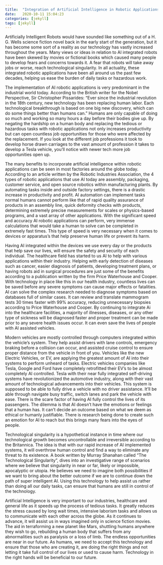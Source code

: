 ```yaml
---
title:  "Integration of Artificial Intelligence in Robotic Applications"
date:   2020-10-11 15:04:23
categories: [jekyll]
tags: [jekyll]
---
```

Artificially Intelligent Robots would have sounded like something out of a H. G. Wells science fiction novel back in the early start of the generation, but it has become some sort of a reality as our technology has vastly increased throughout the years.  Many views or ideas in relation to AI integrated robots have been skewed by movies or fictional books which caused many people to develop fears and concerns towards it.  A fear that robots will take away jobs or worse, reach technological singularity.  In all actuality, these integrated robotic applications have been all around us the past few decades, helping us ease the burden of daily tasks or hazardous work.  

 The implementation of AI robotic applications is very predominant in the industrial world today. According to the British writer for the Nobel Perspective, Sir Christopher Pissarides: “Ever since the industrial revolution in the 18th century, new technology has been replacing human labor. Each technological breakthrough is based on one big new discovery, which can do some things better than humans can.”  Humans are only capable of doing so much and working so many hours a day before their bodies give up.  By negating the hardship on a human body and replacing the tedious or hazardous tasks with robotic applications not only increases productivity but can open countless job opportunities for those who were affected by the replacement.  If you look at the different job professions it took to develop horse drawn carriages to the vast amount of profession it takes to develop a Tesla vehicle, you’ll notice with newer tech more job opportunities open up.  

The many benefits to incorporate artificial intelligence within robotic applications can be seen in most factories around the globe today.  According to an article written by the Robotic Industries Association, the 4 types of robotic applications that use AI today are assembly, packaging, customer service, and open source robotics within manufacturing plants.  By automating tasks inside and outside factory settings, there is a drastic increase in productivity and profit.  AI automation can implement tasks normal humans cannot perform like that of rapid quality assurance of products in an assembly line, quick deformity checks with products, determining extremely precise measurements for scales or physics-based programs, and a vast array of other applications.  With the significant speed and accuracy AI robotic applications can perform, very immense calculations that would take a human to solve can be completed in extremely fast times.  This type of speed is very necessary when it comes to devices or apparatus’s that help preserve human life or prevent its harm.  

Having AI integrated within the devices we use every day or the products that help save our lives, will ensure the safety and security of each individual.  The healthcare field has started to us AI to help with various applications within their industry.  Helping with early detection of diseases such as cancer, easier diagnosis of patients, developing treatment plans, or having robots aid in surgical procedures are just some of the benefits according to a publication written by the firm Price Waterhouse and Cooper.  With technology in place like this in our health industry, countless lives can be saved before any severe symptoms can cause major effects or fatalities.  AI can solve the complex research needed to diagnose symptoms based on databases full of similar cases.  It can review and translate mammogram tests 30 times faster with 99% accuracy, reducing unnecessary biopsies according to Price Waterhouse and Cooper.  By continuing to integrate Ai into the healthcare facilities, a majority of illnesses, diseases, or any other type of sickness will be diagnosed faster and proper treatment can be made prior to any severe health issues occur.  It can even save the lives of people with AI assisted vehicles.

Modern vehicles are mostly controlled through computers integrated within the vehicle’s system.  They help assist drivers with lane controls, emergency braking before a collision can occur, and assisted cruise control to ensure proper distance from the vehicle in front of you.  Vehicles like the new Electric Vehicles, or EV, are applying the greatest amount of AI into their systems to perform unheard of tasks.  Electric vehicles companies like Tesla, Google and Ford have completely retrofitted their EV’s to be almost completely AI controlled.  Tesla with their near fully integrated self-driving systems have revolutionized the automotive industry, along with their vast amount of technological advancements into their vehicles.  This system is supposed to be able to fully drive a vehicle with no driver assistance.  It’ll be able through navigate busy traffic, switch lanes and park the vehicle with ease.  There is the scare factor of having AI fully control the lives of its passengers.  The dilemma is that AI doesn’t have the emotions or feelings that a human has.  It can’t decide an outcome based on what we deem as ethical or humanly justifiable.  There is research being done to create such an emotion for AI to reach but this brings many fears into the eyes of people.

Technological singularity is a hypothetical instance in time where our technological growth becomes uncontrollable and irreversible according to the Britannica.  The idea is that with our rapid increase of AI implemented systems, it will overthrow human control and find a way to eliminate any threat to its existence.    A book written by Murray Shanahan called “The Technological Singularity”, dives into an investigative range of scenarios where we believe that singularity in near or far, likely or impossible, apocalyptic or utopia.  He believes we need to imagine both possibilities if we want to bring about the better outcome if we are to continue down the path of super intelligent AI.  Using this technology to help assist us rather than doing all our daily tasks, can ensure that humans are still in control of the technology.  

Artificial Intelligence is very important to our industries, healthcare and general life as it speeds up the process of tedious tasks.  It greatly reduces the stress caused by long wait times, intensive laborism tasks and allows us to communicate with each other across the globe.  As it continues to advance, it will assist us in ways imagined only in science fiction movies.  The aid in terraforming a new planet like Mars, shuttling humans anywhere they wish to go, rebuilding a human body that suffers from any abnormalities such as paralysis or a loss of limb.  The endless opportunities are near in our future.  As humans, we need to accept this technology and ensure that those who are creating it, are doing the right things and not letting it take full control of our lives or used to cause harm.  Technology in the right hands will be beneficial to our future.  



